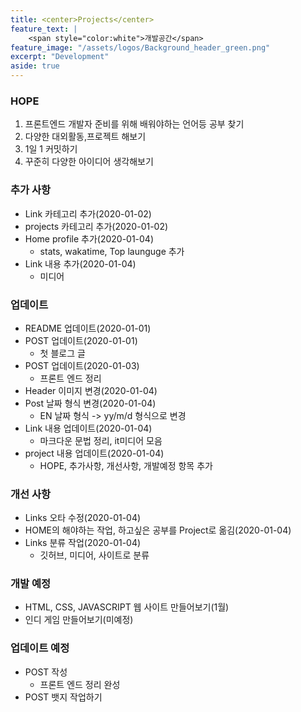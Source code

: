 ```yaml
---
title: <center>Projects</center>
feature_text: |
    <span style="color:white">개발공간</span>
feature_image: "/assets/logos/Background_header_green.png"
excerpt: "Development"
aside: true
---
```


### HOPE  
1. 프론트엔드 개발자 준비를 위해 배워야하는 언어등 공부 찾기
2. 다양한 대외활동,프로젝트 해보기
3. 1일 1 커밋하기
4. 꾸준히 다양한 아이디어 생각해보기  
### 추가 사항  
* Link 카테고리 추가(2020-01-02)
* projects 카테고리 추가(2020-01-02)  
* Home profile 추가(2020-01-04)  
  - stats, wakatime, Top launguge 추가  
* Link 내용 추가(2020-01-04)  
  - 미디어  
### 업데이트  
* README 업데이트(2020-01-01)
* POST 업데이트(2020-01-01)  
  - 첫 블로그 글   
* POST 업데이트(2020-01-03)  
  - 프론트 엔드 정리   
* Header 이미지 변경(2020-01-04)
* Post 날짜 형식 변경(2020-01-04)  
  - EN 날짜 형식 -> yy/m/d 형식으로 변경  
* Link 내용 업데이트(2020-01-04)  
  - 마크다운 문법 정리, it미디어 모음  
* project 내용 업데이트(2020-01-04)  
  - HOPE, 추가사항, 개선사항, 개발예정 항목 추가  
### 개선 사항  
* Links 오타 수정(2020-01-04)  
* HOME의 해야하는 작업, 하고싶은 공부를 Project로 옮김(2020-01-04)  
* Links 분류 작업(2020-01-04)  
  - 깃허브, 미디어, 사이트로 분류
### 개발 예정
* HTML, CSS, JAVASCRIPT 웹 사이트 만들어보기(1월)  
* 인디 게임 만들어보기(미예정)  
### 업데이트 예정
* POST 작성
  - 프론트 엔드 정리 완성  
* POST 뱃지 작업하기
